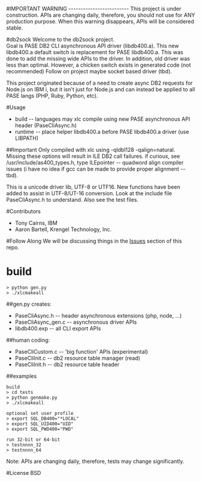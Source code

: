 #IMPORTANT WARNING -------------------------
This project is under construction. APIs are changing daily, therefore, you should not use for ANY production purpose. 
When this warning disappears, APIs will be considered stable.


#db2sock
Welcome to the db2sock project.  
Goal is PASE DB2 CLI asynchronous API driver (libdb400.a).
This new libdb400.a default switch is replacement for PASE libdb400.a.
This was done to add the missing wide APIs to the driver.
In addition, old driver was less than optimal.
However, a chicken switch exists in generated code (not recommended)
Follow on project maybe socket based driver (tbd).

This project originated because of a need to create async DB2 requests for Node.js on IBM i, but it isn't just for Node.js and can instead be applied to all PASE langs (PHP, Ruby, Python, etc).

#Usage
- build   -- languages may xlc compile using new PASE asynchronous API header (PaseCliAsync.h) 
- runtime -- place helper libdb400.a before PASE libdb400.a driver (use LIBPATH) 

##Important
Only compiled with xlc using -qldbl128 -qalign=natural. 
Missing these options will result in ILE DB2 call failures.
if curious, see /usr/include/as400_types.h, type ILEpointer -- quadword align compiler issues
(i have no idea if gcc can be made to provide proper alignment -- tbd).


This is a unicode driver lib, UTF-8 or UTF16. 
New functions have been added to assist in UTF-8/UT-16 conversion.
Look at the include file PaseCliAsync.h to understand.
Also see the test files.

#Contributors
- Tony Cairns, IBM
- Aaron Bartell, Krengel Technology, Inc.

#Follow Along
We will be discussing things in the [Issues](http://bit.ly/db2sock-issues) section of this repo.  

# build
```
> python gen.py
> ./xlcmakeall
```

##gen.py creates: 
- PaseCliAsync.h      -- header asynchronous extensions (php, node, ...)
- PaseCliAsync_gen.c  -- asynchronous driver APIs
- libdb400.exp        -- all CLI export APIs

##human coding:
- PaseCliCustom.c      -- 'big function' APIs (experimental)
- PaseCliInit.c        -- db2 resource table manager (read)
- PaseCliInit.h        -- db2 resource table header

##examples
```
build
> cd tests
> python genmake.py
> ./xlcmakeall

optional set user profile
> export SQL_DB400="*LOCAL"
> export SQL_UID400="UID"
> export SQL_PWD400="PWD"

run 32-bit or 64-bit
> testnnnn_32
> testnnnn_64
```
Note: APIs are changing daily, therefore, tests may change significantly.


#License
BSD

